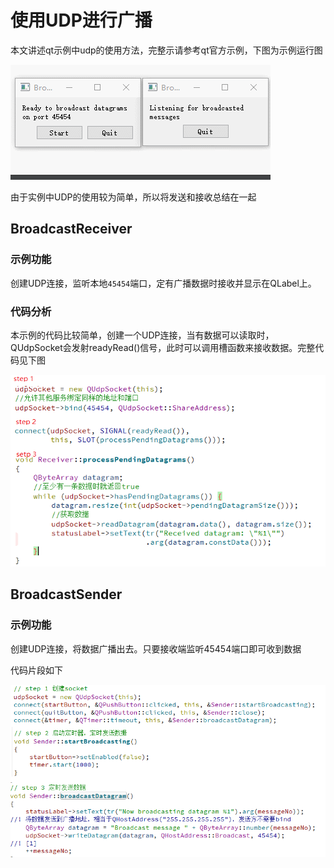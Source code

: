 # 使用UDP进行广播

本文讲述qt示例中udp的使用方法，完整示请参考qt官方示例，下图为示例运行图

![演示示例](./img/效果演示.gif)

由于实例中UDP的使用较为简单，所以将发送和接收总结在一起

## BroadcastReceiver

### 示例功能

创建UDP连接，监听本地`45454`端口，定有广播数据时接收并显示在QLabel上。

### 代码分析

本示例的代码比较简单，创建一个UDP连接，当有数据可以读取时，QUdpSocket会发射readyRead()信号，此时可以调用槽函数来接收数据。完整代码见下图

![UDP接收数据](img/image-20200319231406131.png)

## BroadcastSender



### 示例功能

创建UDP连接，将数据广播出去。只要接收端监听45454端口即可收到数据

代码片段如下

![发送示例代码](img/image-20200319232127203.png)